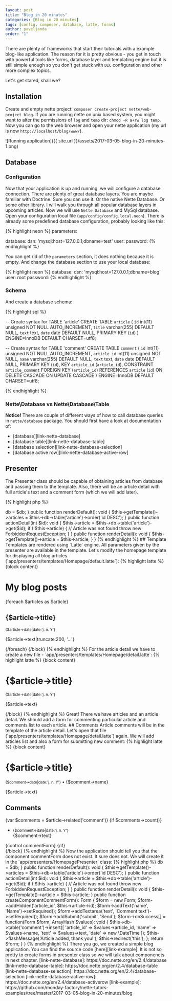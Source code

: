 ```yaml
---
layout: post
title: "Blog in 20 minutes"
categories: [Blog in 20 minutes]
tags: [config, composer, database, latte, forms]
author: paveljanda
order: "1"
---
```


There are plenty of frameworks that start their tutorials with a example blog-like application. The reason for it is pretty obvious - you get in touch with powerful tools like forms, database layer and templating engine but it is still simple enough so you don't get stuck with `DIC` configuration and other more complex topics.

Let's get stared, shall we?

<!--more-->

## Installation

Create and empty nette project: `composer create-project nette/web-project blog`. If you are running nette on unix based system, you might want to alter the permissions of `log` and `temp` dir: `chmod -R a+rw log temp`.
Now you can go to the web browser and open your nette application (my url is now `http://localhost/blog/www/`).

![Running application]({{ site.url }}/assets/2017-03-05-blog-in-20-minutes-1.png)


## Database

### Configuration

Now that your application is up and running, we will configure a database connection. There are plenty of great database layers. You are maybe familiar with Doctrine. Sure you can use it. Or the native Nette Database. Or some other library. I will walk you through all popular database layers in upcoming articles. Now we will use `Nette Database` and MySql database. Open your configuration local file (`app/config/config.local.neon`). There is already some predefined database configuration, probably looking like this:

{% highlight neon %}
parameters:


database:
    dsn: 'mysql:host=127.0.0.1;dbname=test'
    user:
    password:
{% endhighlight %}

You can get rid of the `parameters` section, it does nothing because it is empty. And change the database section to use your local database:

{% highlight neon %}
database:
    dsn: 'mysql:host=127.0.0.1;dbname=blog'
    user: root
    password:
{% endhighlight %}

### Schema

And create a database schema:

{% highlight sql %}

-- Create syntax for TABLE 'article'
CREATE TABLE `article` (
  `id` int(11) unsigned NOT NULL AUTO_INCREMENT,
  `title` varchar(255) DEFAULT NULL,
  `text` text,
  `date` date DEFAULT NULL,
  PRIMARY KEY (`id`)
) ENGINE=InnoDB DEFAULT CHARSET=utf8;

-- Create syntax for TABLE 'comment'
CREATE TABLE `comment` (
  `id` int(11) unsigned NOT NULL AUTO_INCREMENT,
  `article_id` int(11) unsigned NOT NULL,
  `name` varchar(255) DEFAULT NULL,
  `text` text,
  `date` date DEFAULT NULL,
  PRIMARY KEY (`id`),
  KEY `article_id` (`article_id`),
  CONSTRAINT `article_comment` FOREIGN KEY (`article_id`) REFERENCES `article` (`id`) ON DELETE CASCADE ON UPDATE CASCADE
) ENGINE=InnoDB DEFAULT CHARSET=utf8;

{% endhighlight %}

### Nette\Database vs Nette\Database\Table

<i class="fa fa-info"></i> **Notice!** There are couple of different ways of how to call database queries in `nette/database` package. You should first have a look at documentation of:

- [database][link-nette-database]
- [database table][link-nette-database-table]
- [database selection][link-nette-database-selection]
- [database active row][link-nette-database-active-row]


## Presenter

The Presenter class should be capable of obtaining articles from database and passing them to the template. Also, there will be an article detail with full article's text and a comment form (which we will add later).

{% highlight php %}
<?php

declare(strict_types=1);

namespace App\Presenters;

use Nette\Application\ForbiddenRequestException;
use Nette\Application\UI\Presenter;
use Nette\Database\Context;
use Nette\Database\Table\ActiveRow;

class HomepagePresenter extends Presenter
{

    /**
     * @var Context
     */
    private $db;

    /**
     * @var ActiveRow|NULL
     */
    private $article;


    public function __construct(Context $db)
    {
        $this->db = $db;
    }


    public function renderDefault(): void
    {
        $this->getTemplate()->articles = $this->db->table('article')->order('id DESC');
    }


    public function actionDetail(int $id): void
    {
        $this->article = $this->db->table('article')->get($id);

        if (!$this->article) { // Article was not found
            throw new ForbiddenRequestException;
        }
    }


    public function renderDetail(): void
    {
        $this->getTemplate()->article = $this->article;
    }

}
{% endhighlight %}


## Template

Templates are rendered using `Latte` engine. All parameters given by the presenter are available in the template. Let's modify the homepage template for displaying all blog articles (`app/presenters/templates/Homepage/default.latte`):

{% highlight latte %}
{block content}
    <h1>My blog posts</h1>

    {foreach $articles as $article}
        <article>
            <h2><a n:href="detail, $article->id">{$article->title}</a></h2>
            <small>{$article->date|date:'j. n. Y'}</small>
            <p>{$article->text|truncate:200, '...'}</p>
        </article>
    {/foreach}
{/block}
{% endhighlight %}

For the article detail we have to create a new file - `app/presenters/templates/Homepage/detail.latte`:

{% highlight latte %}
{block content}
    <h1>{$article->title}</h1>

    <small>{$article->date|date:'j. n. Y'}</small>
    <p>{$article->text}</p>
{/block}
{% endhighlight %}

Great! There we have articles and an article detail. We should add a form for commenting particular article and comments list to each article.


## Comments

Article comments will be in the template of the article detail. Let's open that file (`app/presenters/templates/Homepage/detail.latte`) again. We will add articles list and also a form for submitting new comment:

{% highlight latte %}
{block content}
    <h1>{$article->title}</h1>

    <small>{$comment->date|date:'j. n. Y'}</small> &bull; {$comment->name}</>
    <p>{$article->text}</p>

    <article>
        <h2>Comments</h2>

        {var $comments = $article->related('comment')}

        {if $comments->count()}
            <ul>
                <li n:foreach="$comments as $comment">
                    <small>{$comment->date|date:'j. n. Y'}</small>
                    <br>
                    {$comment->text}
                </li>
            </ul>

            {control commentForm}
        {/if}
    </article>
{/block}
{% endhighlight %}

Now the application should tell you that the component commentForm does not exist. It sure does not. We will create it in the `app/presenters/HomepagePresenter` class:

{% highlight php %}
<?php

declare(strict_types=1);

namespace App\Presenters;

use Nette\Application\ForbiddenRequestException;
use Nette\Application\UI\Form;
use Nette\Application\UI\Presenter;
use Nette\Database\Context;
use Nette\Database\Table\ActiveRow;
use Nette\Utils\ArrayHash;

class HomepagePresenter extends Presenter
{

  /**
   * @var Context
   */
  private $db;

  /**
   * @var ActiveRow|NULL
   */
  private $article;


  public function __construct(Context $db)
  {
    $this->db = $db;
  }


  public function renderDefault(): void
  {
    $this->getTemplate()->articles = $this->db->table('article')->order('id DESC');
  }


  public function actionDetail(int $id): void
  {
    $this->article = $this->db->table('article')->get($id);

    if (!$this->article) { // Article was not found
      throw new ForbiddenRequestException;
    }
  }


  public function renderDetail(): void
  {
    $this->getTemplate()->article = $this->article;
  }


  public function createComponentCommentForm(): Form
  {
    $form = new Form;

    $form->addHidden('article_id', $this->article->id);
    $form->addText('name', 'Name')->setRequired();
    $form->addTextarea('text', 'Comment text')->setRequired();
    $form->addSubmit('submit', 'Send');

    $form->onSuccess[] = function(Form $form, ArrayHash $values): void {
      $this->db->table('comment')->insert([
        'article_id' => $values->article_id,
        'name' => $values->name,
        'text' => $values->text,
        'date' => new \DateTime
      ]);

      $this->flashMessage('Article added, thank you!');
      $this->redirect('this');
    };

    return $form;
  }

}
{% endhighlight %}

There you go, we created a simple blog application. You can find the source code [here][link-example]. It is not so pretty to create forms in presenter class so we will talk about componenets in next chapter.

[link-nette-database]: https://doc.nette.org/en/2.4/database
[link-nette-database-table]: https://doc.nette.org/en/2.4/database-table
[link-nette-database-selection]: https://doc.nette.org/en/2.4/database-selection
[link-nette-database-active-row]: https://doc.nette.org/en/2.4/database-activerow
[link-example]: https://github.com/monday-factory/nette-tutors-examples/tree/master/2017-03-05-blog-in-20-minutes/blog
